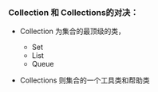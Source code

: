 ### Collection 和 Collections的对决：

- Collection 为集合的最顶级的类，
    
    - Set
    - List
    - Queue

- Collections 则集合的一个工具类和帮助类    